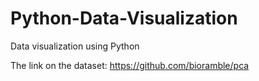 # Python-Data-Visualization
Data visualization using Python


The link on the dataset:
https://github.com/bioramble/pca
